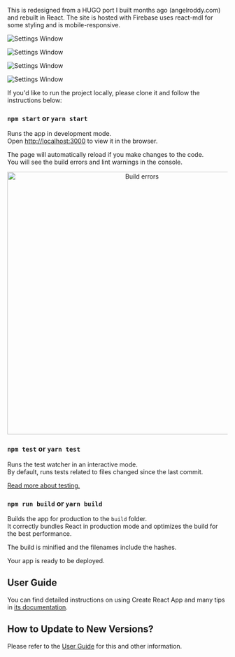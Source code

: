 This is redesigned from a HUGO port I built months ago (angelroddy.com) and rebuilt in React. The site is hosted with Firebase uses react-mdl for some styling and is mobile-responsive.

![Settings Window](../images/home.png)


![Settings Window](https://res.cloudinary.com/angelrodriguez/image/upload/v1548035107/resume-port.png)


![Settings Window](https://res.cloudinary.com/angelrodriguez/image/upload/v1548035107/projects-port.png)


![Settings Window](https://res.cloudinary.com/angelrodriguez/image/upload/v1548212045/contact-port.png)

If you'd like to run the project locally, please clone it and follow the instructions below:

### `npm start` or `yarn start`

Runs the app in development mode.<br>
Open [http://localhost:3000](http://localhost:3000) to view it in the browser.

The page will automatically reload if you make changes to the code.<br>
You will see the build errors and lint warnings in the console.

<p align='center'>
<img src='https://cdn.rawgit.com/marionebl/create-react-app/9f62826/screencast-error.svg' width='600' alt='Build errors'>
</p>

### `npm test` or `yarn test`

Runs the test watcher in an interactive mode.<br>
By default, runs tests related to files changed since the last commit.

[Read more about testing.](https://facebook.github.io/create-react-app/docs/running-tests)

### `npm run build` or `yarn build`

Builds the app for production to the `build` folder.<br>
It correctly bundles React in production mode and optimizes the build for the best performance.

The build is minified and the filenames include the hashes.<br>

Your app is ready to be deployed.

## User Guide

You can find detailed instructions on using Create React App and many tips in [its documentation](https://facebook.github.io/create-react-app/).

## How to Update to New Versions?

Please refer to the [User Guide](https://facebook.github.io/create-react-app/docs/updating-to-new-releases) for this and other information.

